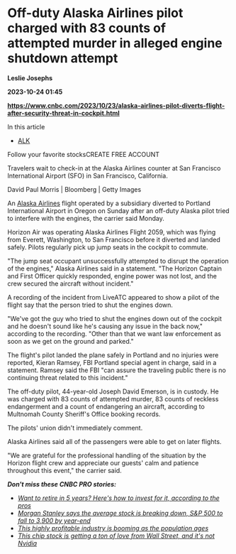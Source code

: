 # Off-duty Alaska Airlines pilot charged with 83 counts of attempted murder in alleged engine shutdown attempt
**Leslie Josephs**

**2023-10-24 01:45**

**https://www.cnbc.com/2023/10/23/alaska-airlines-pilot-diverts-flight-after-security-threat-in-cockpit.html**

In this article

*   [ALK](https://www.cnbc.com/quotes/ALK)

Follow your favorite stocksCREATE FREE ACCOUNT

Travelers wait to check-in at the Alaska Airlines counter at San Francisco International Airport (SFO) in San Francisco, California.

David Paul Morris | Bloomberg | Getty Images

An [Alaska Airlines](https://www.cnbc.com/quotes/ALK/) flight operated by a subsidiary diverted to Portland International Airport in Oregon on Sunday after an off-duty Alaska pilot tried to interfere with the engines, the carrier said Monday.

Horizon Air was operating Alaska Airlines Flight 2059, which was flying from Everett, Washington, to San Francisco before it diverted and landed safely. Pilots regularly pick up jump seats in the cockpit to commute.

"The jump seat occupant unsuccessfully attempted to disrupt the operation of the engines," Alaska Airlines said in a statement. "The Horizon Captain and First Officer quickly responded, engine power was not lost, and the crew secured the aircraft without incident."

A recording of the incident from LiveATC appeared to show a pilot of the flight say that the person tried to shut the engines down.

"We've got the guy who tried to shut the engines down out of the cockpit and he doesn't sound like he's causing any issue in the back now," according to the recording. "Other than that we want law enforcement as soon as we get on the ground and parked."

The flight's pilot landed the plane safely in Portland and no injuries were reported, Kieran Ramsey, FBI Portland special agent in charge, said in a statement. Ramsey said the FBI "can assure the traveling public there is no continuing threat related to this incident."

The off-duty pilot, 44-year-old Joseph David Emerson, is in custody. He was charged with 83 counts of attempted murder, 83 counts of reckless endangerment and a count of endangering an aircraft, according to Multnomah County Sheriff's Office booking records.

The pilots' union didn't immediately comment.

Alaska Airlines said all of the passengers were able to get on later flights.

"We are grateful for the professional handling of the situation by the Horizon flight crew and appreciate our guests' calm and patience throughout this event," the carrier said.

_**Don't miss these CNBC PRO stories:**_

*   [_Want to retire in 5 years? Here's how to invest for it, according to the pros_](https://www.cnbc.com/2023/10/16/want-to-retire-in-5-years-heres-how-to-invest-for-it-according-to-the-pros.html)
*   [_Morgan Stanley says the average stock is breaking down, S&P 500 to fall to 3,900 by year-end_](https://www.cnbc.com/2023/10/16/morgan-stanley-says-the-average-stock-is-breaking-down-sp-500-to-fall-to-3900-by-year-end-.html)
*   [_This highly profitable industry is booming as the population ages_](https://www.cnbc.com/2023/10/15/this-highly-profitable-industry-is-booming-as-the-population-ages.html)
*   [_This chip stock is getting a ton of love from Wall Street, and it's not Nvidia_](https://www.cnbc.com/2023/10/20/the-chip-stock-is-getting-a-ton-of-love-from-wall-street-and-its-not-nvidia.html)
